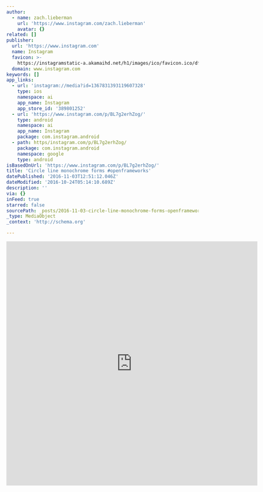 ```yaml
---
author:
  - name: zach.lieberman
    url: 'https://www.instagram.com/zach.lieberman'
    avatar: {}
related: []
publisher:
  url: 'https://www.instagram.com'
  name: Instagram
  favicon: >-
    https://instagramstatic-a.akamaihd.net/h1/images/ico/favicon.ico/dfa85bb1fd63.ico
  domain: www.instagram.com
keywords: []
app_links:
  - url: 'instagram://media?id=1367831393119607328'
    type: ios
    namespace: ai
    app_name: Instagram
    app_store_id: '389801252'
  - url: 'https://www.instagram.com/p/BL7g2erhZog/'
    type: android
    namespace: ai
    app_name: Instagram
    package: com.instagram.android
  - path: https/instagram.com/p/BL7g2erhZog/
    package: com.instagram.android
    namespace: google
    type: android
isBasedOnUrl: 'https://www.instagram.com/p/BL7g2erhZog/'
title: 'Circle line monochrome forms #openframeworks'
datePublished: '2016-11-03T12:51:12.046Z'
dateModified: '2016-10-24T05:14:10.689Z'
description: ''
via: {}
inFeed: true
starred: false
sourcePath: _posts/2016-11-03-circle-line-monochrome-forms-openframeworks.md
_type: MediaObject
_context: 'http://schema.org'

---
```

<iframe src="https://cdn.embedly.com/widgets/media.html?src=http%3A%2F%2Fscontent.cdninstagram.com%2Ft50.2886-16%2F14829475_1223894974331534_9123896664384339968_n.mp4&amp;src_secure=1&amp;url=https%3A%2F%2Fwww.instagram.com%2Fp%2FBL7g2erhZog%2F&amp;image=https%3A%2F%2Fscontent.cdninstagram.com%2Ft51.2885-15%2Fs640x640%2Fe15%2F14677244_1349422178401980_4369962634783490048_n.jpg%3Fig_cache_key%3DMTM2NzgzMTM5MzExOTYwNzMyOA%253D%253D.2&amp;key=b7d04c9b404c499eba89ee7072e1c4f7&amp;type=video%2Fmp4&amp;schema=instagram" width="658" height="640" scrolling="no" frameborder="0" allowfullscreen="" style=""></iframe>